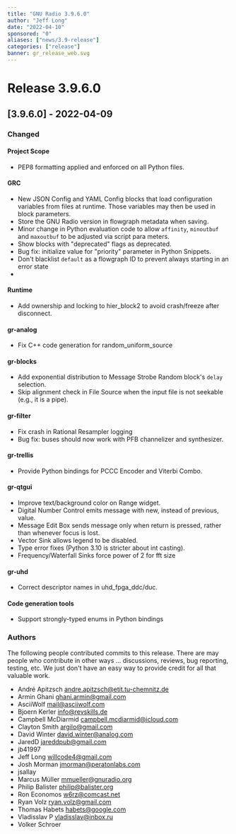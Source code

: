 ```yaml
---
title: "GNU Radio 3.9.6.0"
author: "Jeff Long"
date: "2022-04-10"
sponsored: "0"
aliases: ["news/3.9-release"]
categories: ["release"]
banner: gr_release_web.svg
---
```

# Release 3.9.6.0

## [3.9.6.0] - 2022-04-09

### Changed

#### Project Scope

- PEP8 formatting applied and enforced on all Python files.

#### GRC

- New JSON Config and YAML Config blocks that load configuration variables from files at runtime. Those variables may then be used in block parameters.
- Store the GNU Radio version in flowgraph metadata when saving.
- Minor change in Python evaluation code to allow `affinity`, `minoutbuf` and `maxoutbuf` to be adjusted via script para
meters.
- Show blocks with "deprecated" flags as deprecated.
- Bug fix: initialize value for "priority" parameter in Python Snippets.
- Don't blacklist `default` as a flowgraph ID to prevent always starting in an error state
- 
#### Runtime

- Add ownership and locking to hier_block2 to avoid crash/freeze after disconnect.

#### gr-analog

- Fix C++ code generation for random_uniform_source

#### gr-blocks

- Add exponential distribution to Message Strobe Random block's `delay` selection.
- Skip alignment check in File Source when the input file is not seekable (e.g., it is a pipe).

#### gr-filter

- Fix crash in Rational Resampler logging
- Bug fix: buses should now work with PFB channelizer and synthesizer.

#### gr-trellis

- Provide Python bindings for PCCC Encoder and Viterbi Combo.

#### gr-qtgui

- Improve text/background color on Range widget.
- Digital Number Control emits message with new, instead of previous, value.
- Message Edit Box sends message only when return is pressed, rather than whenever focus is lost.
- Vector Sink allows legend to be disabled.
- Type error fixes (Python 3.10 is stricter about int casting).
- Frequency/Waterfall Sinks force power of 2 for fft size

#### gr-uhd

- Correct descriptor names in uhd_fpga_ddc/duc.

#### Code generation tools

- Support strongly-typed enums in Python bindings

### Authors

The following people contributed commits to this release. There are may people who contribute in other ways ... discussions, reviews, bug reporting, testing, etc. We just don't have an easy way to provide credit for all that valuable work.

- André Apitzsch <andre.apitzsch@etit.tu-chemnitz.de>
- Armin Ghani <ghani.armin@gmail.com>
- AsciiWolf <mail@asciiwolf.com>
- Bjoern Kerler <info@revskills.de>
- Campbell McDiarmid <campbell.mcdiarmid@icloud.com>
- Clayton Smith <argilo@gmail.com>
- David Winter <david.winter@analog.com>
- JaredD <jareddpub@gmail.com>
- jb41997
- Jeff Long <willcode4@gmail.com>
- Josh Morman <jmorman@peratonlabs.com>
- jsallay
- Marcus Müller <mmueller@gnuradio.org>
- Philip Balister <philip@balister.org>
- Ron Economos <w6rz@comcast.net>
- Ryan Volz <ryan.volz@gmail.com>
- Thomas Habets <habets@google.com>
- Vladisslav P <vladisslav@inbox.ru>
- Volker Schroer